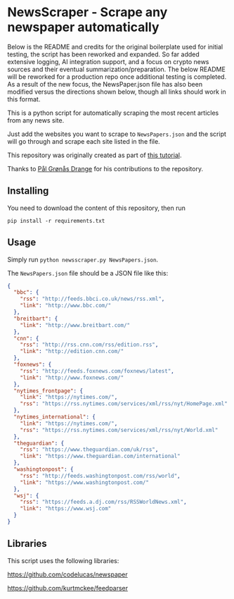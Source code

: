 # NewsScraper - Scrape any newspaper automatically

Below is the README and credits for the original boilerplate used for initial testing, the script has been reworked and expanded. So far added extensive logging, AI integration support, and a focus on crypto news sources and their eventual summarization/preparation. The below README will be reworked for a production repo once additional testing is completed. As a result of the new focus, the NewsPaper.json file has also been modified versus the directions shown below, though all links should work in this format.

This is a python script for automatically scraping the most recent articles from any news site.

Just add the websites you want to scrape to `NewsPapers.json` and the
script will go through and scrape each site listed in the file.

This repository was originally created as part of [this tutorial](https://holwech.github.io/blog/Automatic-news-scraper/).

Thanks to [Pål Grønås Drange](https://github.com/pgdr) for his contributions to the repository.

## Installing

You need to download the content of this repository, then run

```
pip install -r requirements.txt
```

## Usage

Simply run `python newsscraper.py NewsPapers.json`.

The `NewsPapers.json` file should be a JSON file like this:

```json
{
  "bbc": {
    "rss": "http://feeds.bbci.co.uk/news/rss.xml",
    "link": "http://www.bbc.com/"
  },
  "breitbart": {
    "link": "http://www.breitbart.com/"
  },
  "cnn": {
    "rss": "http://rss.cnn.com/rss/edition.rss",
    "link": "http://edition.cnn.com/"
  },
  "foxnews": {
    "rss": "http://feeds.foxnews.com/foxnews/latest",
    "link": "http://www.foxnews.com/"
  },
  "nytimes_frontpage": {
    "link": "https://nytimes.com/",
    "rss": "https://rss.nytimes.com/services/xml/rss/nyt/HomePage.xml"
  },
  "nytimes_international": {
    "link": "https://nytimes.com/",
    "rss": "https://rss.nytimes.com/services/xml/rss/nyt/World.xml"
  },
  "theguardian": {
    "rss": "https://www.theguardian.com/uk/rss",
    "link": "https://www.theguardian.com/international"
  },
  "washingtonpost": {
    "rss": "http://feeds.washingtonpost.com/rss/world",
    "link": "https://www.washingtonpost.com/"
  },
  "wsj": {
    "rss": "https://feeds.a.dj.com/rss/RSSWorldNews.xml",
    "link": "https://www.wsj.com"
  }
}
```


## Libraries

This script uses the following libraries:

https://github.com/codelucas/newspaper

https://github.com/kurtmckee/feedparser
